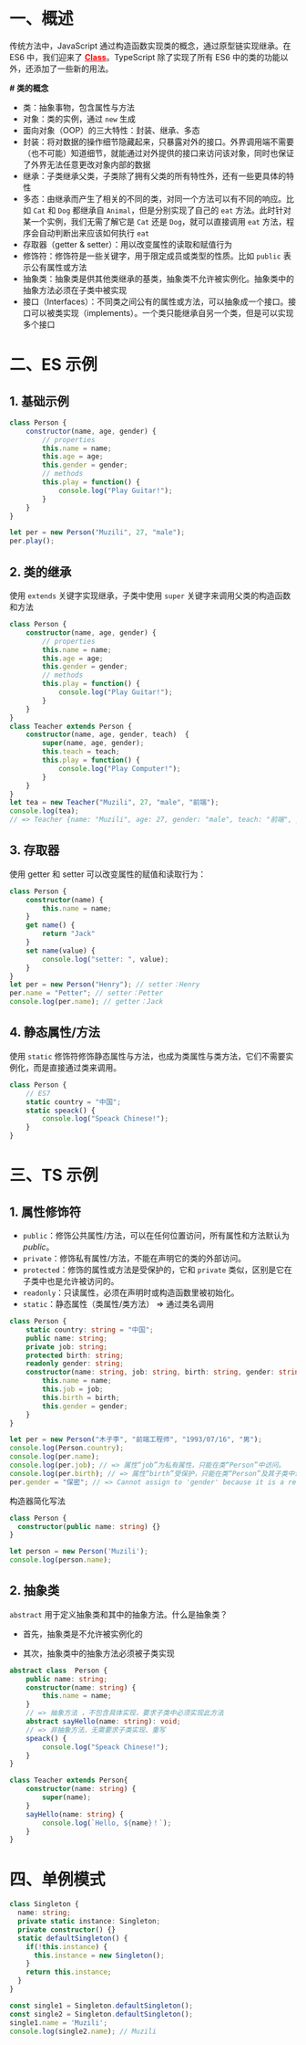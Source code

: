# 一、概述

传统方法中，JavaScript 通过构造函数实现类的概念，通过原型链实现继承。在 ES6 中，我们迎来了 <b><ins style="color:red">Class</ins></b>。TypeScript 除了实现了所有 ES6 中的类的功能以外，还添加了一些新的用法。

**# 类的概念**

- 类：抽象事物，包含属性与方法
- 对象：类的实例，通过 `new` 生成
- 面向对象（OOP）的三大特性：封装、继承、多态
- 封装：将对数据的操作细节隐藏起来，只暴露对外的接口。外界调用端不需要（也不可能）知道细节，就能通过对外提供的接口来访问该对象，同时也保证了外界无法任意更改对象内部的数据
- 继承：子类继承父类，子类除了拥有父类的所有特性外，还有一些更具体的特性
- 多态：由继承而产生了相关的不同的类，对同一个方法可以有不同的响应。比如 `Cat` 和 `Dog` 都继承自 `Animal`，但是分别实现了自己的 `eat` 方法。此时针对某一个实例，我们无需了解它是 `Cat` 还是 `Dog`，就可以直接调用 `eat` 方法，程序会自动判断出来应该如何执行 `eat`
- 存取器（getter & setter）：用以改变属性的读取和赋值行为
- 修饰符：修饰符是一些关键字，用于限定成员或类型的性质。比如 `public` 表示公有属性或方法
- 抽象类：抽象类是供其他类继承的基类，抽象类不允许被实例化。抽象类中的抽象方法必须在子类中被实现
- 接口（Interfaces）：不同类之间公有的属性或方法，可以抽象成一个接口。接口可以被类实现（implements）。一个类只能继承自另一个类，但是可以实现多个接口

# 二、ES 示例

## 1. 基础示例

```js
class Person {
    constructor(name, age, gender) {
        // properties
        this.name = name;
        this.age = age;
        this.gender = gender;
        // methods
        this.play = function() {
            console.log("Play Guitar!");
        }
    }
}

let per = new Person("Muzili", 27, "male");
per.play();
```

## 2. 类的继承

使用 `extends` 关键字实现继承，子类中使用 `super` 关键字来调用父类的构造函数和方法

```typescript
class Person {
    constructor(name, age, gender) {
        // properties
        this.name = name;
        this.age = age;
        this.gender = gender;
        // methods
        this.play = function() {
            console.log("Play Guitar!");
        }
    }
}
class Teacher extends Person {
    constructor(name, age, gender, teach)  {
        super(name, age, gender);
        this.teach = teach;
        this.play = function() {
            console.log("Play Computer!");
        }
    }
}
let tea = new Teacher("Muzili", 27, "male", "前端");
console.log(tea);
// => Teacher {name: "Muzili", age: 27, gender: "male", teach: "前端", play: ƒ}
```

## 3. 存取器

使用 getter 和 setter 可以改变属性的赋值和读取行为：

```typescript
class Person {
    constructor(name) {
        this.name = name;
    }
    get name() {
        return "Jack"
    }
    set name(value) {
        console.log("setter: ", value);
    }
}
let per = new Person("Henry"); // setter：Henry
per.name = "Petter"; // setter：Petter
console.log(per.name); // getter：Jack
```

## 4. 静态属性/方法

使用 `static` 修饰符修饰静态属性与方法，也成为类属性与类方法，它们不需要实例化，而是直接通过类来调用。

```typescript
class Person {
    // ES7
    static country = "中国";
    static speack() {
        console.log("Speack Chinese!");
    }
}
```

# 三、TS 示例

## 1. 属性修饰符

- `public`：修饰公共属性/方法，可以在任何位置访问，所有属性和方法默认为 *public*。
- `private`：修饰私有属性/方法，不能在声明它的类的外部访问。
- `protected`：修饰的属性或方法是受保护的，它和 `private` 类似，区别是它在子类中也是允许被访问的。
- `readonly`：只读属性，必须在声明时或构造函数里被初始化。
- `static`：静态属性（类属性/类方法） => 通过类名调用

```typescript
class Person {
    static country: string = "中国";
    public name: string;
    private job: string;
    protected birth: string;
    readonly gender: string;
    constructor(name: string, job: string, birth: string, gender: string) {
        this.name = name;
        this.job = job;
        this.birth = birth;
        this.gender = gender;
    }
}

let per = new Person("木子李", "前端工程师", "1993/07/16", "男");
console.log(Person.country);
console.log(per.name);
console.log(per.job); // => 属性“job”为私有属性，只能在类“Person”中访问。
console.log(per.birth); // => 属性“birth”受保护，只能在类“Person”及其子类中访问。
per.gender = "保密"; // => Cannot assign to 'gender' because it is a read-only property.
```

构造器简化写法

```typescript  
class Person {
  constructor(public name: string) {}
}

let person = new Person('Muzili');
console.log(person.name);

```



## 2. 抽象类

`abstract` 用于定义抽象类和其中的抽象方法。什么是抽象类？

- 首先，抽象类是不允许被实例化的

- 其次，抽象类中的抽象方法必须被子类实现

```typescript
abstract class  Person {
    public name: string;
    constructor(name: string) {
        this.name = name;
    }
    // => 抽象方法 ，不包含具体实现，要求子类中必须实现此方法
    abstract sayHello(name: string): void;
    // => 非抽象方法，无需要求子类实现、重写
    speack() {
        console.log("Speack Chinese!");
    }
}

class Teacher extends Person{
    constructor(name: string) {
        super(name);
    }
    sayHello(name: string) {
        console.log(`Hello, ${name}！`);
    }
}
```

# 四、单例模式

```typescript
class Singleton {
  name: string;
  private static instance: Singleton;
  private constructor() {}
  static defaultSingleton() {
    if(!this.instance) {
      this.instance = new Singleton();
    }
    return this.instance;
  }
}

const single1 = Singleton.defaultSingleton();
const single2 = Singleton.defaultSingleton();
single1.name = 'Muzili';
console.log(single2.name); // Muzili
```

